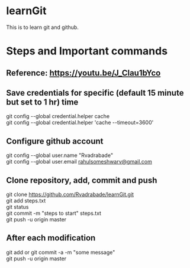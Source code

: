 # learnGit
This is to learn git and github.

# Steps and Important commands 

## Reference: https://youtu.be/J_Clau1bYco

## Save credentials for specific (default 15 minute but set to 1 hr) time 
git config --global credential.helper cache  
git config --global credential.helper 'cache --timeout=3600'  

## Configure github account 
git config --global user.name "Rvadrabade"  
git config --global user.email rahulsomeshwarv@gmail.com

## Clone repository, add, commit and push
git clone https://github.com/Rvadrabade/learnGit.git  
git add steps.txt  
git status  
git commit -m "steps to start" steps.txt  
git push -u origin master  

## After each modification  
git add or git commit -a -m "some message"  
git push -u origin master